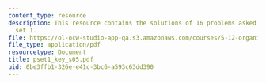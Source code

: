 ```yaml
---
content_type: resource
description: This resource contains the solutions of 16 problems asked in problem
  set 1.
file: https://ol-ocw-studio-app-qa.s3.amazonaws.com/courses/5-12-organic-chemistry-i-spring-2005/0be3ffb1326ee41c3bc6a593c63dd390_pset1_key_s05.pdf
file_type: application/pdf
resourcetype: Document
title: pset1_key_s05.pdf
uid: 0be3ffb1-326e-e41c-3bc6-a593c63dd390
---
```

